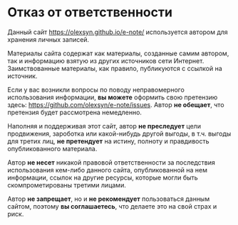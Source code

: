 # Отказ от ответственности

Данный сайт <https://olexsyn.github.io/e-note/> используется автором для хранения личных записей.

Материалы сайта содержат как материалы, созданные самим автором, так и информацию взятую из других источников сети Интернет. Заимствованные материалы, как правило, публикуются с ссылкой на источник.   

Если у вас возникли вопросы по поводу неправомерного использования информации, **вы можете** оформить свою претензию здесь: <https://github.com/olexsyn/e-note/issues>. Автор **не обещает**, что претензия будет рассмотрена немедленно.

Наполняя и поддерживая этот сайт, автор **не преследует** цели продвижения, зароботка или какой-нибудь другой выгоды, в т.ч. выгоды для третих лиц, **не претендует** на истину, полноту и правдивость опубликованного материала.

Автор **не несет** никакой правовой ответственности за последствия использования кем-либо данного сайта, опубликованной на нем информации, ссылок на другие ресурсы, которые могли быть скомпрометированы третими лицами.

Автор **не запрещает**, но и **не рекомендует** пользоваться данным сайтом, поэтому **вы соглашаетесь**, что делаете это на свой страх и риск.

